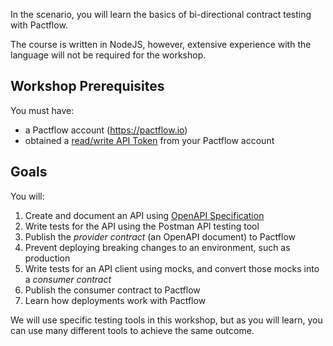 In the scenario, you will learn the basics of bi-directional contract testing with Pactflow.

The course is written in NodeJS, however, extensive experience with the language will not be required for the workshop.

## Workshop Prerequisites

You must have:

- a Pactflow account (https://pactflow.io)
- obtained a [read/write API Token](https://docs.pactflow.io/docs/getting-started/#configuring-your-api-token) from your Pactflow account

## Goals

You will:

1. Create and document an API using [OpenAPI Specification](https://www.openapis.org/)
1. Write tests for the API using the Postman API testing tool
1. Publish the _provider contract_ (an OpenAPI document) to Pactflow
1. Prevent deploying breaking changes to an environment, such as production
1. Write tests for an API client using mocks, and convert those mocks into a _consumer contract_
1. Publish the consumer contract to Pactflow
1. Learn how deployments work with Pactflow

We will use specific testing tools in this workshop, but as you will learn, you can use many different tools to achieve the same outcome.
